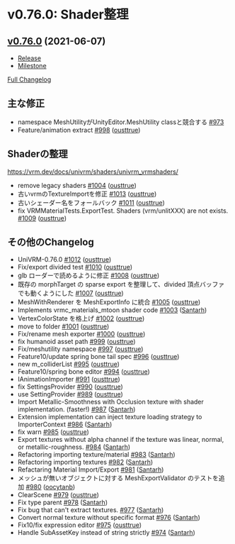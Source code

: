 # v0.76.0: Shader整理

## [v0.76.0](https://github.com/vrm-c/UniVRM/tree/v0.76.0) (2021-06-07)

* [Release](https://github.com/vrm-c/UniVRM/releases/tag/v0.76.0)
* [Milestone](https://github.com/vrm-c/UniVRM/milestone/38?closed=1)

[Full Changelog](https://github.com/vrm-c/UniVRM/compare/v0.75.0...v0.76.0)

## 主な修正

- namespace MeshUtilityがUnityEditor.MeshUtility classと競合する [\#973](https://github.com/vrm-c/UniVRM/issues/973)
- Feature/animation extract [\#998](https://github.com/vrm-c/UniVRM/pull/998) ([ousttrue](https://github.com/ousttrue))

## Shaderの整理
https://vrm.dev/docs/univrm/shaders/univrm_vrmshaders/

- remove legacy shaders [\#1004](https://github.com/vrm-c/UniVRM/pull/1004) ([ousttrue](https://github.com/ousttrue))
- 古いvrmのTextureImportを修正 [\#1013](https://github.com/vrm-c/UniVRM/pull/1013) ([ousttrue](https://github.com/ousttrue))
- 古いシェーダー名をフォールバック [\#1011](https://github.com/vrm-c/UniVRM/pull/1011) ([ousttrue](https://github.com/ousttrue))
- fix VRMMaterialTests.ExportTest. Shaders \(vrm/unlitXXX\) are not exists. [\#1009](https://github.com/vrm-c/UniVRM/pull/1009) ([ousttrue](https://github.com/ousttrue))

## その他のChangelog

- UniVRM-0.76.0 [\#1012](https://github.com/vrm-c/UniVRM/pull/1012) ([ousttrue](https://github.com/ousttrue))
- Fix/export divided test [\#1010](https://github.com/vrm-c/UniVRM/pull/1010) ([ousttrue](https://github.com/ousttrue))
- glb ローダーで読めるように修正 [\#1008](https://github.com/vrm-c/UniVRM/pull/1008) ([ousttrue](https://github.com/ousttrue))
- 既存の morphTarget の sparse export を整理して、divided 頂点バッファでも動くようにした [\#1007](https://github.com/vrm-c/UniVRM/pull/1007) ([ousttrue](https://github.com/ousttrue))
- MeshWithRenderer を MeshExportInfo に統合 [\#1005](https://github.com/vrm-c/UniVRM/pull/1005) ([ousttrue](https://github.com/ousttrue))
- Implements vrmc\_materials\_mtoon shader code [\#1003](https://github.com/vrm-c/UniVRM/pull/1003) ([Santarh](https://github.com/Santarh))
- VertexColorState を格上げ [\#1002](https://github.com/vrm-c/UniVRM/pull/1002) ([ousttrue](https://github.com/ousttrue))
- move to folder [\#1001](https://github.com/vrm-c/UniVRM/pull/1001) ([ousttrue](https://github.com/ousttrue))
- Fix/rename mesh exporter [\#1000](https://github.com/vrm-c/UniVRM/pull/1000) ([ousttrue](https://github.com/ousttrue))
- fix humanoid asset path [\#999](https://github.com/vrm-c/UniVRM/pull/999) ([ousttrue](https://github.com/ousttrue))
- Fix/meshutility namespace [\#997](https://github.com/vrm-c/UniVRM/pull/997) ([ousttrue](https://github.com/ousttrue))
- Feature10/update spring bone tail spec [\#996](https://github.com/vrm-c/UniVRM/pull/996) ([ousttrue](https://github.com/ousttrue))
- new m\_colliderList [\#995](https://github.com/vrm-c/UniVRM/pull/995) ([ousttrue](https://github.com/ousttrue))
- Feature10/spring bone editor [\#994](https://github.com/vrm-c/UniVRM/pull/994) ([ousttrue](https://github.com/ousttrue))
- IAnimationImporter [\#991](https://github.com/vrm-c/UniVRM/pull/991) ([ousttrue](https://github.com/ousttrue))
- fix SettingsProvider [\#990](https://github.com/vrm-c/UniVRM/pull/990) ([ousttrue](https://github.com/ousttrue))
- use SettingProvider [\#989](https://github.com/vrm-c/UniVRM/pull/989) ([ousttrue](https://github.com/ousttrue))
- Import Metallic-Smoothness with Occlusion texture with shader implementation. \(faster!\) [\#987](https://github.com/vrm-c/UniVRM/pull/987) ([Santarh](https://github.com/Santarh))
- Extension implementation can inject texture loading strategy to ImporterContext [\#986](https://github.com/vrm-c/UniVRM/pull/986) ([Santarh](https://github.com/Santarh))
- fix warn [\#985](https://github.com/vrm-c/UniVRM/pull/985) ([ousttrue](https://github.com/ousttrue))
- Export textures without alpha channel if the texture was linear, normal, or metallic-roughness. [\#984](https://github.com/vrm-c/UniVRM/pull/984) ([Santarh](https://github.com/Santarh))
- Refactoring importing texture/material [\#983](https://github.com/vrm-c/UniVRM/pull/983) ([Santarh](https://github.com/Santarh))
- Refactoring importing textures [\#982](https://github.com/vrm-c/UniVRM/pull/982) ([Santarh](https://github.com/Santarh))
- Refactaring Material Import/Export  [\#981](https://github.com/vrm-c/UniVRM/pull/981) ([Santarh](https://github.com/Santarh))
- メッシュが無いオブジェクトに対する MeshExportValidator のテストを追加 [\#980](https://github.com/vrm-c/UniVRM/pull/980) ([oocytanb](https://github.com/oocytanb))
- ClearScene [\#979](https://github.com/vrm-c/UniVRM/pull/979) ([ousttrue](https://github.com/ousttrue))
- Fix type parent [\#978](https://github.com/vrm-c/UniVRM/pull/978) ([Santarh](https://github.com/Santarh))
- Fix bug that can't extract textures. [\#977](https://github.com/vrm-c/UniVRM/pull/977) ([Santarh](https://github.com/Santarh))
- Convert normal texture without specific format [\#976](https://github.com/vrm-c/UniVRM/pull/976) ([Santarh](https://github.com/Santarh))
- Fix10/fix expression editor [\#975](https://github.com/vrm-c/UniVRM/pull/975) ([ousttrue](https://github.com/ousttrue))
- Handle SubAssetKey instead of string strictly [\#974](https://github.com/vrm-c/UniVRM/pull/974) ([Santarh](https://github.com/Santarh))
